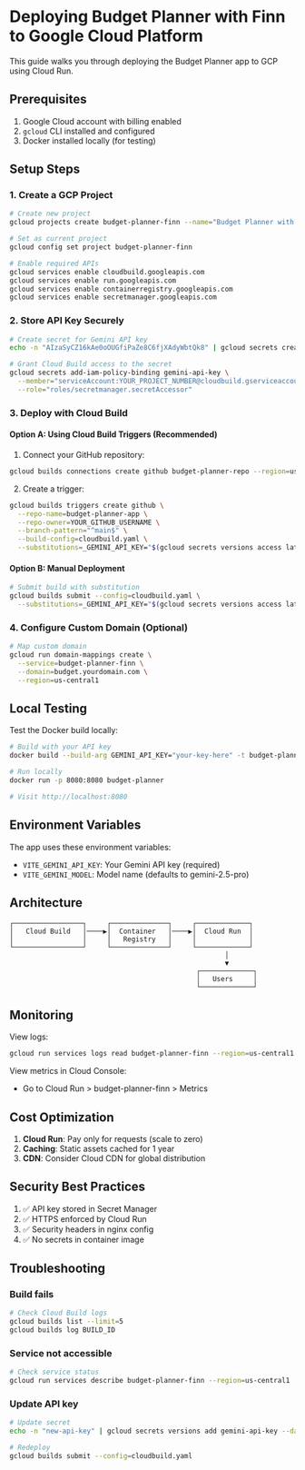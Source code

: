 # Deploying Budget Planner with Finn to Google Cloud Platform

This guide walks you through deploying the Budget Planner app to GCP using Cloud Run.

## Prerequisites

1. Google Cloud account with billing enabled
2. `gcloud` CLI installed and configured
3. Docker installed locally (for testing)

## Setup Steps

### 1. Create a GCP Project

```bash
# Create new project
gcloud projects create budget-planner-finn --name="Budget Planner with Finn"

# Set as current project
gcloud config set project budget-planner-finn

# Enable required APIs
gcloud services enable cloudbuild.googleapis.com
gcloud services enable run.googleapis.com
gcloud services enable containerregistry.googleapis.com
gcloud services enable secretmanager.googleapis.com
```

### 2. Store API Key Securely

```bash
# Create secret for Gemini API key
echo -n "AIzaSyCZ16kAe0oOUGfiPaZe8C6fjXAdyWbtQk8" | gcloud secrets create gemini-api-key --data-file=-

# Grant Cloud Build access to the secret
gcloud secrets add-iam-policy-binding gemini-api-key \
  --member="serviceAccount:YOUR_PROJECT_NUMBER@cloudbuild.gserviceaccount.com" \
  --role="roles/secretmanager.secretAccessor"
```

### 3. Deploy with Cloud Build

#### Option A: Using Cloud Build Triggers (Recommended)

1. Connect your GitHub repository:
```bash
gcloud builds connections create github budget-planner-repo --region=us-central1
```

2. Create a trigger:
```bash
gcloud builds triggers create github \
  --repo-name=budget-planner-app \
  --repo-owner=YOUR_GITHUB_USERNAME \
  --branch-pattern="^main$" \
  --build-config=cloudbuild.yaml \
  --substitutions=_GEMINI_API_KEY="$(gcloud secrets versions access latest --secret=gemini-api-key)"
```

#### Option B: Manual Deployment

```bash
# Submit build with substitution
gcloud builds submit --config=cloudbuild.yaml \
  --substitutions=_GEMINI_API_KEY="$(gcloud secrets versions access latest --secret=gemini-api-key)"
```

### 4. Configure Custom Domain (Optional)

```bash
# Map custom domain
gcloud run domain-mappings create \
  --service=budget-planner-finn \
  --domain=budget.yourdomain.com \
  --region=us-central1
```

## Local Testing

Test the Docker build locally:

```bash
# Build with your API key
docker build --build-arg GEMINI_API_KEY="your-key-here" -t budget-planner .

# Run locally
docker run -p 8080:8080 budget-planner

# Visit http://localhost:8080
```

## Environment Variables

The app uses these environment variables:
- `VITE_GEMINI_API_KEY`: Your Gemini API key (required)
- `VITE_GEMINI_MODEL`: Model name (defaults to gemini-2.5-pro)

## Architecture

```
┌─────────────────┐     ┌──────────────┐     ┌─────────────┐
│   Cloud Build   │────▶│  Container   │────▶│  Cloud Run  │
│                 │     │   Registry   │     │             │
└─────────────────┘     └──────────────┘     └─────────────┘
                                                     │
                                                     ▼
                                              ┌─────────────┐
                                              │   Users     │
                                              └─────────────┘
```

## Monitoring

View logs:
```bash
gcloud run services logs read budget-planner-finn --region=us-central1
```

View metrics in Cloud Console:
- Go to Cloud Run > budget-planner-finn > Metrics

## Cost Optimization

1. **Cloud Run**: Pay only for requests (scale to zero)
2. **Caching**: Static assets cached for 1 year
3. **CDN**: Consider Cloud CDN for global distribution

## Security Best Practices

1. ✅ API key stored in Secret Manager
2. ✅ HTTPS enforced by Cloud Run
3. ✅ Security headers in nginx config
4. ✅ No secrets in container image

## Troubleshooting

### Build fails
```bash
# Check Cloud Build logs
gcloud builds list --limit=5
gcloud builds log BUILD_ID
```

### Service not accessible
```bash
# Check service status
gcloud run services describe budget-planner-finn --region=us-central1
```

### Update API key
```bash
# Update secret
echo -n "new-api-key" | gcloud secrets versions add gemini-api-key --data-file=-

# Redeploy
gcloud builds submit --config=cloudbuild.yaml
```